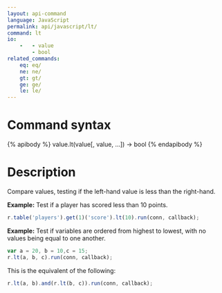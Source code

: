 ```yaml
---
layout: api-command
language: JavaScript
permalink: api/javascript/lt/
command: lt
io:
    -   - value
        - bool
related_commands:
    eq: eq/
    ne: ne/
    gt: gt/
    ge: ge/
    le: le/
---
```


# Command syntax #

{% apibody %}
value.lt(value[, value, ...]) &rarr; bool
{% endapibody %}

# Description #

Compare values, testing if the left-hand value is less than the right-hand.

__Example:__ Test if a player has scored less than 10 points.

```js
r.table('players').get(1)('score').lt(10).run(conn, callback);
```

__Example:__ Test if variables are ordered from highest to lowest, with no values being equal to one another.

```js
var a = 20, b = 10,c = 15;
r.lt(a, b, c).run(conn, callback);
```

This is the equivalent of the following:

```js
r.lt(a, b).and(r.lt(b, c)).run(conn, callback);
```
